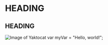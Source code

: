 # HEADING
## HEADING
![Image of Yaktocat](https://octodex.github.com/images/yaktocat.png)
var myVar = "Hello, world!";
